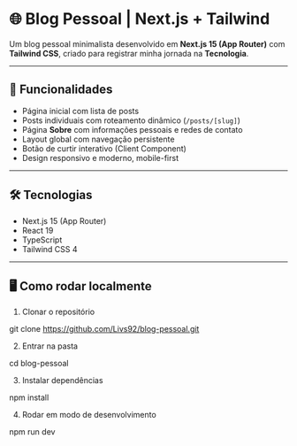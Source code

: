 # 🌐 Blog Pessoal | Next.js + Tailwind

Um blog pessoal minimalista desenvolvido em **Next.js 15 (App Router)** com **Tailwind CSS**, criado para registrar minha jornada na **Tecnologia**.

---

## 🚀 Funcionalidades

- Página inicial com lista de posts
- Posts individuais com roteamento dinâmico (`/posts/[slug]`)
- Página **Sobre** com informações pessoais e redes de contato
- Layout global com navegação persistente
- Botão de curtir interativo (Client Component)
- Design responsivo e moderno, mobile-first

---

## 🛠️ Tecnologias

- Next.js 15 (App Router)
- React 19
- TypeScript
- Tailwind CSS 4

---

## 🖥️ Como rodar localmente

1. Clonar o repositório

git clone https://github.com/Livs92/blog-pessoal.git

2. Entrar na pasta

cd blog-pessoal

3. Instalar dependências

npm install

4. Rodar em modo de desenvolvimento

npm run dev
